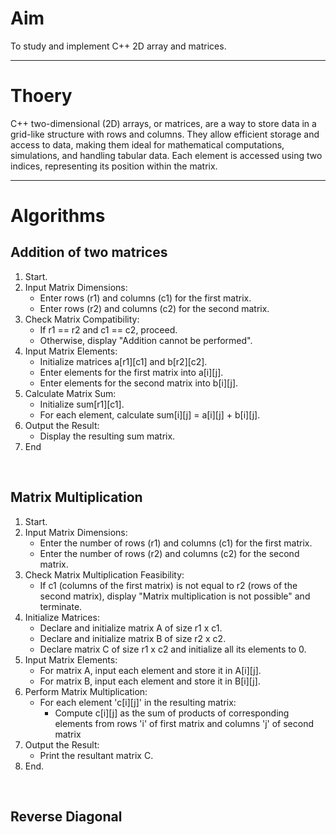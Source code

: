 <h1>Aim</h1>
<p>To study and implement C++ 2D array and matrices.</p>
<hr>
<h1>Thoery</h1>
<p>C++ two-dimensional (2D) arrays, or matrices, are a way to store data in a grid-like structure with rows and columns. They allow efficient storage and access to data, making them ideal for mathematical computations, simulations, and handling tabular data. Each element is accessed using two indices, representing its position within the matrix.</p>
<hr>
<h1>Algorithms</h1>
<h2>Addition of two matrices</h2>
<ol>
  <li>Start.</li>
<li>Input Matrix Dimensions:
<ul>
<li>Enter rows (r1) and columns (c1) for the first matrix.</li>
<li>Enter rows (r2) and columns (c2) for the second matrix.</li>
</ul>
</li>
<li>Check Matrix Compatibility:
<ul>
<li>If r1 == r2 and c1 == c2, proceed.</li>
<li>Otherwise, display "Addition cannot be performed".</li>
</ul>
</li>
<li>Input Matrix Elements:
<ul>
<li>Initialize matrices a[r1][c1] and b[r2][c2].</li>
<li>Enter elements for the first matrix into a[i][j].</li>
<li>Enter elements for the second matrix into b[i][j].</li>
</ul>
</li>
<li>Calculate Matrix Sum:
<ul>
<li>Initialize sum[r1][c1].</li>
<li>For each element, calculate sum[i][j] = a[i][j] + b[i][j].</li>
</ul>
</li>
<li>Output the Result:
<ul>
<li>Display the resulting sum matrix.</li>
</ul>
</li>
  <li>End</li>
</ol>
<br>
<h2>Matrix Multiplication</h2>
<ol>
  <li>Start.
<li>Input Matrix Dimensions:
    <ul>
    <li>Enter the number of rows (r1) and columns (c1) for the first matrix.</li>
    <li>Enter the number of rows (r2) and columns (c2) for the second matrix.</li>
    </ul>
</li>
<li>Check Matrix Multiplication Feasibility:
    <ul>
    <li>If c1 (columns of the first matrix) is not equal to r2 (rows of the second matrix), display "Matrix multiplication is not possible" and terminate.</li>
    </ul>
</li>
<li>Initialize Matrices:
    <ul>
    <li>Declare and initialize matrix A of size r1 x c1.</li>
    <li>Declare and initialize matrix B of size r2 x c2.</li>
    <li>Declare matrix C of size r1 x c2 and initialize all its elements to 0.</li>
    </ul>
</li>
<li>Input Matrix Elements:
    <ul>
    <li>For matrix A, input each element and store it in A[i][j].</li>
    <li>For matrix B, input each element and store it in B[i][j].</li>
    </ul>
</li>
<li>Perform Matrix Multiplication:
    <ul>
    <li>For each element 'c[i][j]' in the resulting matrix:
    <ul>
      <li>Compute c[i][j] as the sum of products of corresponding elements from rows 'i' of first matrix and columns 'j' of second matrix</li>
    </ul>
    </li>
    </ul>
</li>
<li>Output the Result:
    <ul>
    <li>Print the resultant matrix C.</li>
    </ul>
</li>
  <li>End.</li>
</ol>
<br>
<h2>Reverse Diagonal </h2>
